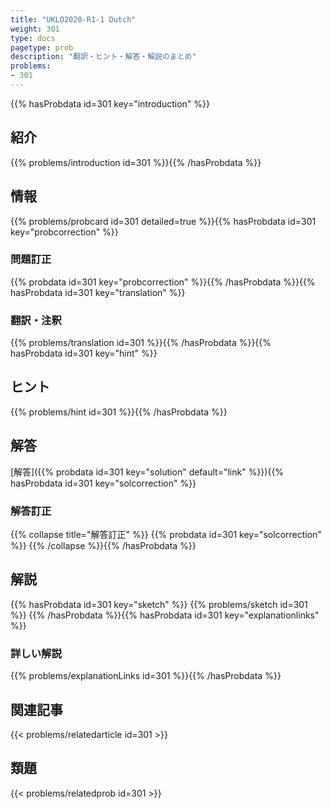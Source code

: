 ```yaml
---
title: "UKLO2020-R1-1 Dutch"
weight: 301
type: docs
pagetype: prob
description: "翻訳・ヒント・解答・解説のまとめ"
problems: 
- 301
---
```


{{% hasProbdata id=301 key="introduction" %}}

## 紹介

{{% problems/introduction id=301 %}}{{% /hasProbdata %}}

## 情報

{{% problems/probcard id=301 detailed=true %}}{{% hasProbdata id=301 key="probcorrection" %}}

### 問題訂正

{{% probdata id=301 key="probcorrection" %}}{{% /hasProbdata %}}{{% hasProbdata id=301 key="translation" %}}

### 翻訳・注釈

{{% problems/translation id=301 %}}{{% /hasProbdata %}}{{% hasProbdata id=301 key="hint" %}}

## ヒント

{{% problems/hint id=301 %}}{{% /hasProbdata %}}

## 解答

[解答]({{% probdata id=301 key="solution" default="link" %}}){{% hasProbdata id=301 key="solcorrection" %}}

### 解答訂正

{{% collapse title="解答訂正" %}}
{{% probdata id=301 key="solcorrection" %}}
{{% /collapse %}}{{% /hasProbdata %}}

## 解説

{{% hasProbdata id=301 key="sketch" %}}
{{% problems/sketch id=301 %}}
{{% /hasProbdata %}}{{% hasProbdata id=301 key="explanationlinks" %}}

### 詳しい解説

{{% problems/explanationLinks id=301 %}}{{% /hasProbdata %}}

## 関連記事

{{< problems/relatedarticle id=301 >}}

## 類題

{{< problems/relatedprob id=301 >}}
